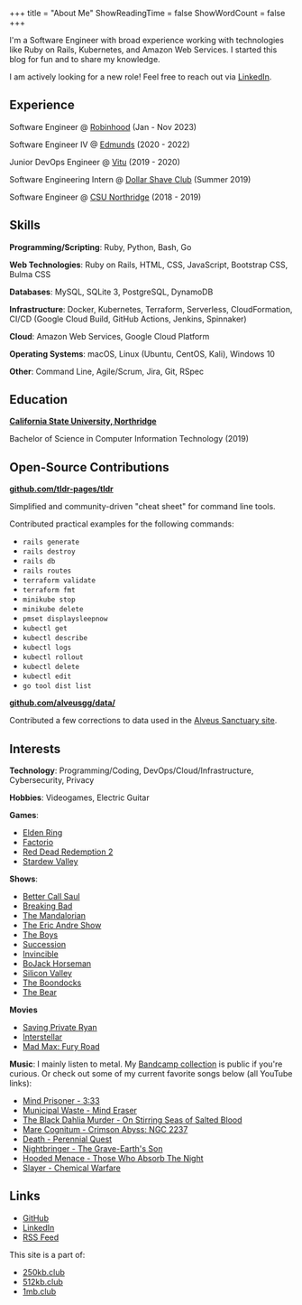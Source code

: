+++
title = "About Me"
ShowReadingTime = false
ShowWordCount = false
+++

I'm a Software Engineer with broad experience working with technologies like
Ruby on Rails, Kubernetes, and Amazon Web Services.
I started this blog for fun and to share my knowledge.

I am actively looking for a new role! Feel free to reach out via [LinkedIn](https://www.linkedin.com/in/nelsonfigueroa1/).

## Experience

Software Engineer @ [Robinhood](https://robinhood.com) (Jan - Nov 2023)

Software Engineer IV @ [Edmunds](https://edmunds.com) (2020 - 2022)

Junior DevOps Engineer @ [Vitu](https://vitu.com/) (2019 - 2020)

Software Engineering Intern @ [Dollar Shave Club](https://dollarshaveclub.com/) (Summer 2019)

Software Engineer @ [CSU Northridge](https://csun.edu/) (2018 - 2019)

## Skills

**Programming/Scripting**: Ruby, Python, Bash, Go

**Web Technologies**: Ruby on Rails, HTML, CSS, JavaScript, Bootstrap CSS, Bulma CSS

**Databases**: MySQL, SQLite 3, PostgreSQL, DynamoDB

**Infrastructure**: Docker, Kubernetes, Terraform, Serverless, CloudFormation, CI/CD (Google Cloud Build, GitHub Actions, Jenkins, Spinnaker)

**Cloud**: Amazon Web Services, Google Cloud Platform

**Operating Systems**: macOS, Linux (Ubuntu, CentOS, Kali), Windows 10

**Other**: Command Line, Agile/Scrum, Jira, Git, RSpec

##  Education

**[California State University, Northridge](https://www.csun.edu/)**

Bachelor of Science in Computer Information Technology (2019)

## Open-Source Contributions

**[github.com/tldr-pages/tldr](https://github.com/tldr-pages/tldr/commits?author=nelsonfigueroa)**

Simplified and community-driven "cheat sheet" for command line tools.

Contributed practical examples for the following commands:
- `rails generate`
- `rails destroy`
- `rails db`
- `rails routes`
- `terraform validate`
- `terraform fmt`
- `minikube stop`
- `minikube delete`
- `pmset displaysleepnow`
- `kubectl get`
- `kubectl describe`
- `kubectl logs`
- `kubectl rollout`
- `kubectl delete`
- `kubectl edit`
- `go tool dist list`

**[github.com/alveusgg/data/](https://github.com/alveusgg/data/commits?author=nelsonfigueroa)**

Contributed a few corrections to data used in the [Alveus Sanctuary site](https://www.alveussanctuary.org/).

## Interests

**Technology**: Programming/Coding, DevOps/Cloud/Infrastructure, Cybersecurity, Privacy

**Hobbies**: Videogames, Electric Guitar

**Games**:
- [Elden Ring](https://en.bandainamcoent.eu/elden-ring/elden-ring)
- [Factorio](https://www.factorio.com/)
- [Red Dead Redemption 2](https://www.rockstargames.com/reddeadredemption2/)
- [Stardew Valley](https://www.stardewvalley.net/)

**Shows**:
- [Better Call Saul](https://www.imdb.com/title/tt3032476/)
- [Breaking Bad](https://www.imdb.com/title/tt0903747/)
- [The Mandalorian](https://www.imdb.com/title/tt8111088/)
- [The Eric Andre Show](https://www.imdb.com/title/tt2244495/)
- [The Boys](https://www.imdb.com/title/tt1190634/)
- [Succession](https://www.imdb.com/title/tt7660850/)
- [Invincible](https://www.imdb.com/title/tt6741278/)
- [BoJack Horseman](https://www.imdb.com/title/tt3398228/)
- [Silicon Valley](https://www.imdb.com/title/tt2575988/)
- [The Boondocks](https://www.imdb.com/title/tt0373732/)
- [The Bear](https://www.imdb.com/title/tt14452776/)

**Movies**
- [Saving Private Ryan](https://www.imdb.com/title/tt0120815/)
- [Interstellar](https://www.imdb.com/title/tt0816692/)
- [Mad Max: Fury Road](https://www.imdb.com/title/tt1392190/)

**Music**: I mainly listen to metal. My [Bandcamp collection](https://bandcamp.com/nelsonfigueroa) is public if you're curious. Or check out some of my current favorite songs below (all YouTube links):

- [Mind Prisoner - 3:33](https://www.youtube.com/watch?v=-gYSzrIIvMU)
- [Municipal Waste - Mind Eraser](https://www.youtube.com/watch?v=ywJiCpdVv7o)
- [The Black Dahlia Murder -  On Stirring Seas of Salted Blood](https://www.youtube.com/watch?v=YScz1fq1yQk)
- [Mare Cognitum - Crimson Abyss: NGC 2237](https://www.youtube.com/watch?v=0kdx79x90HI)
- [Death - Perennial Quest](https://www.youtube.com/watch?v=qcVp-ggYIEc)
- [Nightbringer - The Grave-Earth's Son](https://www.youtube.com/watch?v=EGA3vcKxYec)
- [Hooded Menace - Those Who Absorb The Night](https://www.youtube.com/watch?v=jiuTCf9w-_E)
- [Slayer - Chemical Warfare](https://www.youtube.com/watch?v=DuiR1iNsyvc)

## Links
- [GitHub](https://github.com/nelsonfigueroa)
- [LinkedIn](https://www.linkedin.com/in/nelsonfigueroa1/)
- [RSS Feed](/index.xml)

This site is a part of:
- [250kb.club](https://250kb.club)
- [512kb.club](https://512kb.club)
- [1mb.club](https://1mb.club)

